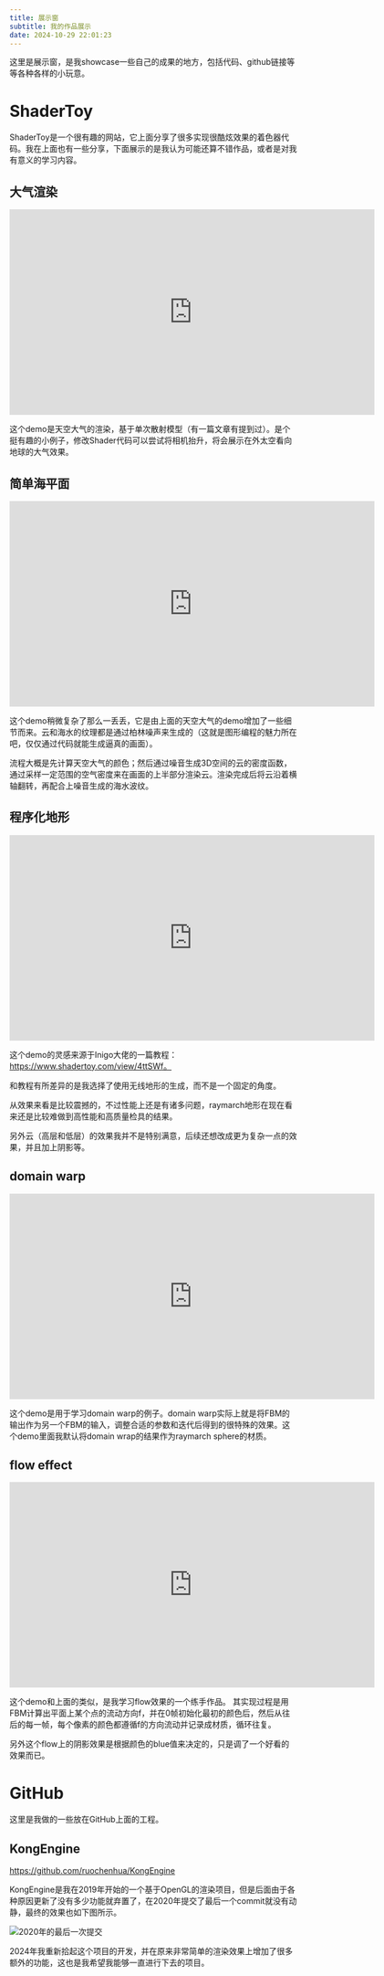 ```yaml
---
title: 展示窗
subtitle: 我的作品展示
date: 2024-10-29 22:01:23
---
```


这里是展示窗，是我showcase一些自己的成果的地方，包括代码、github链接等等各种各样的小玩意。

<div class="markdown-body">

# ShaderToy
ShaderToy是一个很有趣的网站，它上面分享了很多实现很酷炫效果的着色器代码。我在上面也有一些分享，下面展示的是我认为可能还算不错作品，或者是对我有意义的学习内容。

## 大气渲染

<iframe width="640" height="360" frameborder="0" src="https://www.shadertoy.com/embed/XXBcRR?gui=true&t=10&paused=true&muted=false" allowfullscreen></iframe>

这个demo是天空大气的渲染，基于单次散射模型（有一篇文章有提到过）。是个挺有趣的小例子，修改Shader代码可以尝试将相机抬升，将会展示在外太空看向地球的大气效果。


## 简单海平面

<iframe width="640" height="360" frameborder="0" src="https://www.shadertoy.com/embed/X3ByDD?gui=true&t=10&paused=true&muted=false" allowfullscreen></iframe>

这个demo稍微复杂了那么一丢丢，它是由上面的天空大气的demo增加了一些细节而来。云和海水的纹理都是通过柏林噪声来生成的（这就是图形编程的魅力所在吧，仅仅通过代码就能生成逼真的画面）。

流程大概是先计算天空大气的颜色；然后通过噪音生成3D空间的云的密度函数，通过采样一定范围的空气密度来在画面的上半部分渲染云。渲染完成后将云沿着横轴翻转，再配合上噪音生成的海水波纹。


## 程序化地形

<iframe width="640" height="360" frameborder="0" src="https://www.shadertoy.com/embed/4XByRV?gui=true&t=10&paused=true&muted=false" allowfullscreen></iframe>

这个demo的灵感来源于Inigo大佬的一篇教程：https://www.shadertoy.com/view/4ttSWf。

和教程有所差异的是我选择了使用无线地形的生成，而不是一个固定的角度。

从效果来看是比较震撼的，不过性能上还是有诸多问题，raymarch地形在现在看来还是比较难做到高性能和高质量检具的结果。

另外云（高层和低层）的效果我并不是特别满意，后续还想改成更为复杂一点的效果，并且加上阴影等。

## domain warp

<iframe width="640" height="360" frameborder="0" src="https://www.shadertoy.com/embed/lXfBWX?gui=true&t=10&paused=true&muted=false" allowfullscreen></iframe>

这个demo是用于学习domain warp的例子。domain warp实际上就是将FBM的输出作为另一个FBM的输入，调整合适的参数和迭代后得到的很特殊的效果。这个demo里面我默认将domain wrap的结果作为raymarch sphere的材质。

## flow effect

<iframe width="640" height="360" frameborder="0" src="https://www.shadertoy.com/embed/MXffDX?gui=true&t=10&paused=true&muted=false" allowfullscreen></iframe>

这个demo和上面的类似，是我学习flow效果的一个练手作品。
其实现过程是用FBM计算出平面上某个点的流动方向f，并在0帧初始化最初的颜色后，然后从往后的每一帧，每个像素的颜色都遵循f的方向流动并记录成材质，循环往复。

另外这个flow上的阴影效果是根据颜色的blue值来决定的，只是调了一个好看的效果而已。


# GitHub
这里是我做的一些放在GitHub上面的工程。

## KongEngine
https://github.com/ruochenhua/KongEngine

KongEngine是我在2019年开始的一个基于OpenGL的渲染项目，但是后面由于各种原因更新了没有多少功能就弃置了，在2020年提交了最后一个commit就没有动静，最终的效果也如下图所示。

![2020年的最后一次提交](/img/og_tinyGL.png)


2024年我重新拾起这个项目的开发，并在原来非常简单的渲染效果上增加了很多额外的功能，这也是我希望我能够一直进行下去的项目。

</div>